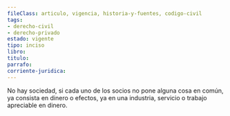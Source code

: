 ```yaml
---
fileClass: articulo, vigencia, historia-y-fuentes, codigo-civil
tags:
- derecho-civil
- derecho-privado
estado: vigente
tipo: inciso
libro:
titulo:
parrafo:
corriente-juridica:
---
```

No hay sociedad, si cada uno de los socios no pone alguna cosa en común, ya consista en dinero o efectos, ya en una industria, servicio o trabajo apreciable en dinero.